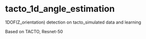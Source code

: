 # tacto_1d_angle_estimation
1DOF(Z_orientation) detection on tacto_simulated data and learning

Based on TACTO, Resnet-50
